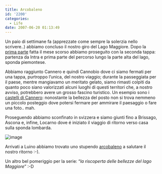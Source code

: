```yaml
---
title: Arcobaleno
id: '2200'
categories:
  - Life
date: 2007-06-20 01:13:49
---
```


Un paio di settimane fa (apprezzate come sempre la solerzia nello scrivere..) abbiamo concluso il nostro giro del Lago Maggiore. Dopo la [prima parte](https://alexmufatti.it/2007/04/23/pomeriggio-sulla-sponda-ricca/) fatta il mese scorso abbiamo proseguito con la seconda tappa: partenza da Intra e prima parte del percorso lungo la parte alta del lago, sponda piemontese.

Abbiamo raggiunto Cannero e quindi Cannobio dove ci siamo fermati per una tappa, purtroppo l’unica, del nostro viaggio; durante la passeggiata per il paese, mentre mangiavamo un meritato gelato, siamo rimasti colpiti da quanto poco siano valorizzati alcuni luoghi di questi territori che, a nostro avviso, potrebbero avere un grosso fascino turistico. Un esempio sono i [castelli di Cannero](http://www.castellidicannero.com/ "castelli di cannero"): nonostante la bellezza del posto non si trova nemmeno un piccolo posteggio dove potersi fermare per ammirare il paesaggio o fare una foto.. mah.

Proseguendo abbiamo sconfinato in svizzera e siamo giunti fino a Brissago, Ascona e, infine, Locarno dove é iniziato il viaggio di ritorno verso casa sulla sponda lombarda.

![image](/images/2021/08/03062007013_hu5fc3cdacd2fcdcfa0a5138e691d7e10e_287730_700x0_resize_q75_box.jpg)

Arrivati a Luino abbiamo trovato uno stupendo [arcobaleno](http://www3.varesenews.it/varese/articolo.php?id=74141 "Arcobaleno") a salutare il nostro ritorno :-).

Un altro bel pomeriggio per la serie: “_la riscoperta delle bellezze del lago Maggiore_” :-D
